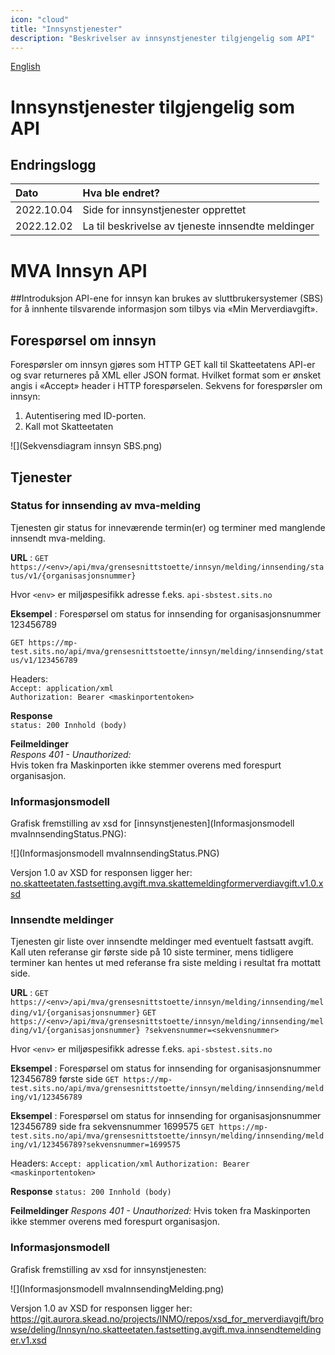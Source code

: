 ```yaml
---
icon: "cloud"
title: "Innsynstjenester"
description: "Beskrivelser av innsynstjenester tilgjengelig som API"
---
```


[English](https://skatteetaten.github.io/mva-meldingen/english/informationservices/)

# Innsynstjenester tilgjengelig som API

## Endringslogg

| Dato       | Hva ble endret?                                    |
| :--------- | :----------------------------------                |
| 2022.10.04 | Side for innsynstjenester opprettet                |
| 2022.12.02 | La til beskrivelse av tjeneste innsendte meldinger |

# MVA Innsyn API

##Introduksjon
API-ene for innsyn kan brukes av sluttbrukersystemer (SBS) for å innhente tilsvarende informasjon som tilbys via «Min Merverdiavgift».

## Forespørsel om innsyn

Forespørsler om innsyn gjøres som HTTP GET kall til Skatteetatens API-er og svar returneres på XML eller JSON format. Hvilket format som er ønsket angis i «Accept» header i HTTP forespørselen.
Sekvens for forespørsler om innsyn:

1. Autentisering med ID-porten.
2. Kall mot Skatteetaten

![](Sekvensdiagram innsyn SBS.png)

## Tjenester
   
### Status for innsending av mva-melding

Tjenesten gir status for inneværende termin(er) og terminer med manglende innsendt mva-melding.

**URL** : `GET https://<env>/api/mva/grensesnittstoette/innsyn/melding/innsending/status/v1/{organisasjonsnummer}`

Hvor `<env>` er miljøspesifikk adresse f.eks. `api-sbstest.sits.no`

**Eksempel** : Forespørsel om status for innsending for organisasjonsnummer 123456789

`GET https://mp-test.sits.no/api/mva/grensesnittstoette/innsyn/melding/innsending/status/v1/123456789`

Headers:  
`Accept: application/xml`  
`Authorization: Bearer <maskinportentoken>`

**Response**  
`status: 200 Innhold (body)`

<eksempelresultat>

**Feilmeldinger**  
_Respons 401 - Unauthorized:_  
Hvis token fra Maskinporten ikke stemmer overens med forespurt organisasjon.

### Informasjonsmodell

Grafisk fremstilling av xsd for [innsynstjenesten](Informasjonsmodell mvaInnsendingStatus.PNG):

![](Informasjonsmodell mvaInnsendingStatus.PNG)

Versjon 1.0 av XSD for responsen ligger her:
[no.skatteetaten.fastsetting.avgift.mva.skattemeldingformerverdiavgift.v1.0.xsd](https://github.com/Skatteetaten/mva-meldingen/blob/master/docs/informasjonsmodell_filer/xsd/no.skatteetaen.fastsetting.avgift.mva.mvaMeldingInnsendingStatus.v1.xsd)
   
   
### Innsendte meldinger
Tjenesten gir liste over innsendte meldinger med eventuelt fastsatt avgift. Kall uten referanse gir første side på 10 siste terminer, mens tidligere terminer kan hentes ut med referanse fra siste melding i resultat fra mottatt side.

**URL** : `GET https://<env>/api/mva/grensesnittstoette/innsyn/melding/innsending/melding/v1/{organisasjonsnummer}`
`GET https://<env>/api/mva/grensesnittstoette/innsyn/melding/innsending/melding/v1/{organisasjonsnummer} ?sekvensnummer=<sekvensnummer>`

Hvor `<env>` er miljøspesifikk adresse f.eks. `api-sbstest.sits.no`

**Eksempel** : Forespørsel om status for innsending for organisasjonsnummer 123456789 første side
`GET https://mp-test.sits.no/api/mva/grensesnittstoette/innsyn/melding/innsending/melding/v1/123456789`
   
**Eksempel** : Forespørsel om status for innsending for organisasjonsnummer 123456789 side fra sekvensnummer 1699575
`GET https://mp-test.sits.no/api/mva/grensesnittstoette/innsyn/melding/innsending/melding/v1/123456789?sekvensnummer=1699575`


Headers:
`Accept: application/xml`
`Authorization: Bearer <maskinportentoken>`

**Response**
`status: 200 Innhold (body)`

**Feilmeldinger**
_Respons 401 - Unauthorized:_
Hvis token fra Maskinporten ikke stemmer overens med forespurt organisasjon.

### Informasjonsmodell
Grafisk fremstilling av xsd for innsynstjenesten:

![](Informasjonsmodell mvaInnsendingMelding.png)

Versjon 1.0 av XSD for responsen ligger her: https://git.aurora.skead.no/projects/INMO/repos/xsd_for_merverdiavgift/browse/deling/Innsyn/no.skatteetaten.fastsetting.avgift.mva.innsendtemeldinger.v1.xsd
